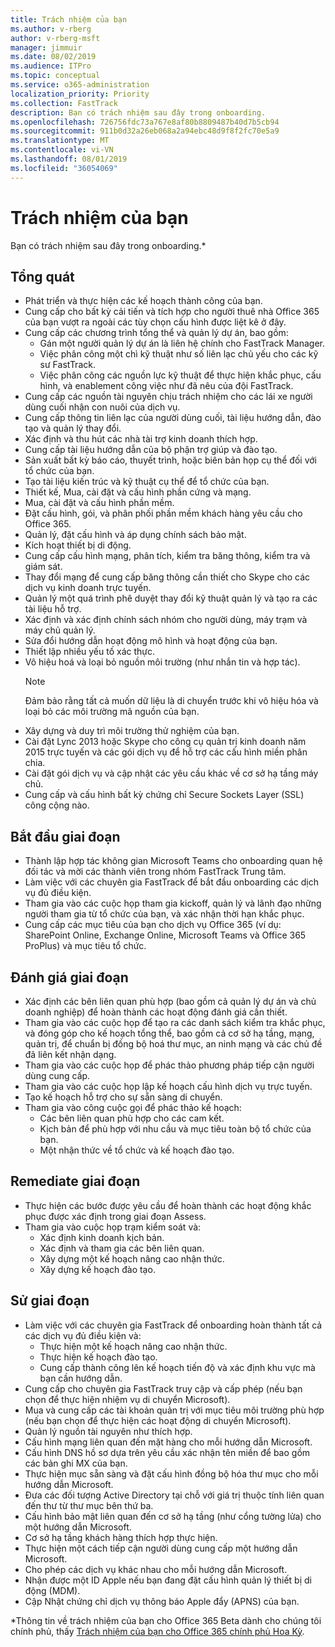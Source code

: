 ```yaml
---
title: Trách nhiệm của bạn
ms.author: v-rberg
author: v-rberg-msft
manager: jimmuir
ms.date: 08/02/2019
ms.audience: ITPro
ms.topic: conceptual
ms.service: o365-administration
localization_priority: Priority
ms.collection: FastTrack
description: Bạn có trách nhiệm sau đây trong onboarding.
ms.openlocfilehash: 726756fdc73a767e8af80b8809487b40d7b5cb94
ms.sourcegitcommit: 911b0d32a26eb068a2a94ebc48d9f8f2fc70e5a9
ms.translationtype: MT
ms.contentlocale: vi-VN
ms.lasthandoff: 08/01/2019
ms.locfileid: "36054069"
---
```

# <a name="your-responsibilities"></a>Trách nhiệm của bạn

Bạn có trách nhiệm sau đây trong onboarding.\*
  
## <a name="general"></a>Tổng quát

- Phát triển và thực hiện các kế hoạch thành công của bạn.
- Cung cấp cho bất kỳ cải tiến và tích hợp cho người thuê nhà Office 365 của bạn vượt ra ngoài các tùy chọn cấu hình được liệt kê ở đây.  
- Cung cấp các chương trình tổng thể và quản lý dự án, bao gồm: 
  - Gán một người quản lý dự án là liên hệ chính cho FastTrack Manager.
  - Việc phân công một chì kỹ thuật như số liên lạc chủ yếu cho các kỹ sư FastTrack.
  - Việc phân công các nguồn lực kỹ thuật để thực hiện khắc phục, cấu hình, và enablement công việc như đã nêu của đội FastTrack. 
- Cung cấp các nguồn tài nguyên chịu trách nhiệm cho các lái xe người dùng cuối nhận con nuôi của dịch vụ. 
- Cung cấp thông tin liên lạc của người dùng cuối, tài liệu hướng dẫn, đào tạo và quản lý thay đổi.
- Xác định và thu hút các nhà tài trợ kinh doanh thích hợp.  
- Cung cấp tài liệu hướng dẫn của bộ phận trợ giúp và đào tạo.  
- Sản xuất bất kỳ báo cáo, thuyết trình, hoặc biên bản họp cụ thể đối với tổ chức của bạn. 
- Tạo tài liệu kiến trúc và kỹ thuật cụ thể để tổ chức của bạn.   
- Thiết kế, Mua, cài đặt và cấu hình phần cứng và mạng.   
- Mua, cài đặt và cấu hình phần mềm.  
- Đặt cấu hình, gói, và phân phối phần mềm khách hàng yêu cầu cho Office 365.  
- Quản lý, đặt cấu hình và áp dụng chính sách bảo mật.
- Kích hoạt thiết bị di động.
- Cung cấp cấu hình mạng, phân tích, kiểm tra băng thông, kiểm tra và giám sát. 
- Thay đổi mạng để cung cấp băng thông cần thiết cho Skype cho các dịch vụ kinh doanh trực tuyến. 
- Quản lý một quá trình phê duyệt thay đổi kỹ thuật quản lý và tạo ra các tài liệu hỗ trợ.  
- Xác định và xác định chính sách nhóm cho người dùng, máy trạm và máy chủ quản lý. 
- Sửa đổi hướng dẫn hoạt động mô hình và hoạt động của bạn. 
- Thiết lập nhiều yếu tố xác thực.  
- Vô hiệu hoá và loại bỏ nguồn môi trường (như nhắn tin và hợp tác). 
    > [!NOTE]
    > Đảm bảo rằng tất cả muốn dữ liệu là di chuyển trước khi vô hiệu hóa và loại bỏ các môi trường mã nguồn của bạn. 
- Xây dựng và duy trì môi trường thử nghiệm của bạn.  
- Cài đặt Lync 2013 hoặc Skype cho công cụ quản trị kinh doanh năm 2015 trực tuyến và các gói dịch vụ để hỗ trợ các cấu hình miền phân chia.
- Cài đặt gói dịch vụ và cập nhật các yêu cầu khác về cơ sở hạ tầng máy chủ. 
- Cung cấp và cấu hình bất kỳ chứng chỉ Secure Sockets Layer (SSL) công cộng nào. 
    
## <a name="initiate-phase"></a>Bắt đầu giai đoạn

- Thành lập hợp tác không gian Microsoft Teams cho onboarding quan hệ đối tác và mời các thành viên trong nhóm FastTrack Trung tâm.   
- Làm việc với các chuyên gia FastTrack để bắt đầu onboarding các dịch vụ đủ điều kiện.    
- Tham gia vào các cuộc họp tham gia kickoff, quản lý và lãnh đạo những người tham gia từ tổ chức của bạn, và xác nhận thời hạn khắc phục.   
- Cung cấp các mục tiêu của bạn cho dịch vụ Office 365 (ví dụ: SharePoint Online, Exchange Online, Microsoft Teams và Office 365 ProPlus) và mục tiêu tổ chức.
    
## <a name="assess-phase"></a>Đánh giá giai đoạn

- Xác định các bên liên quan phù hợp (bao gồm cả quản lý dự án và chủ doanh nghiệp) để hoàn thành các hoạt động đánh giá cần thiết.    
- Tham gia vào các cuộc họp để tạo ra các danh sách kiểm tra khắc phục, và đóng góp cho kế hoạch tổng thể, bao gồm cả cơ sở hạ tầng, mạng, quản trị, để chuẩn bị đồng bộ hoá thư mục, an ninh mạng và các chủ đề đã liên kết nhận dạng.   
- Tham gia vào các cuộc họp để phác thảo phương pháp tiếp cận người dùng cung cấp.  
- Tham gia vào các cuộc họp lập kế hoạch cấu hình dịch vụ trực tuyến.    
- Tạo kế hoạch hỗ trợ cho sự sẵn sàng di chuyển. 
- Tham gia vào công cuộc gọi để phác thảo kế hoạch:   
  - Các bên liên quan phù hợp cho các cam kết.  
  - Kịch bản để phù hợp với nhu cầu và mục tiêu toàn bộ tổ chức của bạn.
  - Một nhận thức về tổ chức và kế hoạch đào tạo.
    
## <a name="remediate-phase"></a>Remediate giai đoạn

- Thực hiện các bước được yêu cầu để hoàn thành các hoạt động khắc phục được xác định trong giai đoạn Assess. 
- Tham gia vào cuộc họp trạm kiểm soát và: 
  - Xác định kinh doanh kịch bản.   
  - Xác định và tham gia các bên liên quan.
  - Xây dựng một kế hoạch nâng cao nhận thức. 
  - Xây dựng kế hoạch đào tạo.
    
## <a name="enable-phase"></a>Sử giai đoạn

- Làm việc với các chuyên gia FastTrack để onboarding hoàn thành tất cả các dịch vụ đủ điều kiện và:  
  - Thực hiện một kế hoạch nâng cao nhận thức.  
  - Thực hiện kế hoạch đào tạo. 
  - Cung cấp thành công lên kế hoạch tiến độ và xác định khu vực mà bạn cần hướng dẫn.
- Cung cấp cho chuyên gia FastTrack truy cập và cấp phép (nếu bạn chọn để thực hiện nhiệm vụ di chuyển Microsoft).  
- Mua và cung cấp các tài khoản quản trị với mục tiêu môi trường phù hợp (nếu bạn chọn để thực hiện các hoạt động di chuyển Microsoft).   
- Quản lý nguồn tài nguyên như thích hợp.   
- Cấu hình mạng liên quan đến mặt hàng cho mỗi hướng dẫn Microsoft.  
- Cấu hình DNS hồ sơ dựa trên yêu cầu xác nhận tên miền để bao gồm các bản ghi MX của bạn.   
- Thực hiện mục sẵn sàng và đặt cấu hình đồng bộ hóa thư mục cho mỗi hướng dẫn Microsoft.
- Đưa các đối tượng Active Directory tại chỗ với giá trị thuộc tính liên quan đến thư từ thư mục bên thứ ba.   
- Cấu hình bảo mật liên quan đến cơ sở hạ tầng (như cổng tường lửa) cho một hướng dẫn Microsoft.
- Cơ sở hạ tầng khách hàng thích hợp thực hiện.  
- Thực hiện một cách tiếp cận người dùng cung cấp một hướng dẫn Microsoft.  
- Cho phép các dịch vụ khác nhau cho mỗi hướng dẫn Microsoft.  
- Nhận được một ID Apple nếu bạn đang đặt cấu hình quản lý thiết bị di động (MDM).   
- Cập Nhật chứng chỉ dịch vụ thông báo Apple đẩy (APNS) của bạn.
    
\*Thông tin về trách nhiệm của bạn cho Office 365 Beta dành cho chúng tôi chính phủ, thấy [Trách nhiệm của bạn cho Office 365 chính phủ Hoa Kỳ](US-Gov-appendix-your-responsibilities.md).
  

